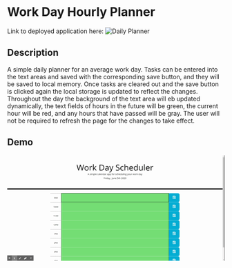 # Work Day Hourly Planner
Link to deployed application here: ![Daily Planner](https://tsgrewing.github.io/Day-Planner/)

## Description
A simple daily planner for an average work day. Tasks can be entered into the text areas and saved with the corresponding save button, and they will be saved to local memory. Once tasks are cleared out and the save button is clicked again the local storage is updated to reflect the changes. Throughout the day the background of the text area will eb updated dynamically, the text fields of hours in the future will be green, the current hour will be red, and any hours that have passed will be gray. The user will not be required to refresh the page for the changes to take effect. 

## Demo
![Demo](assets/plannerdemo.gif)
